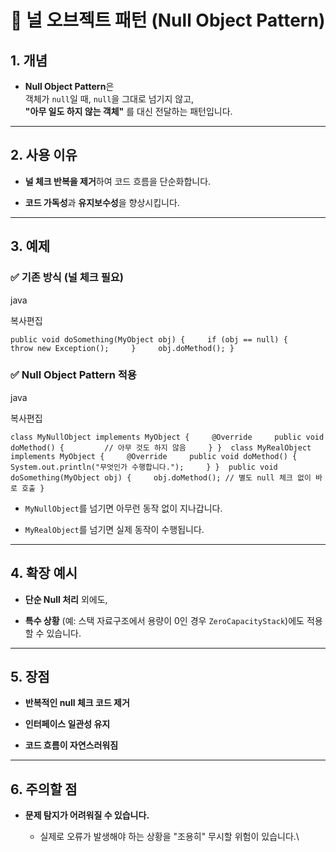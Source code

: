 # 🌟 널 오브젝트 패턴 (Null Object Pattern)

## 1. 개념

- **Null Object Pattern**은  
    객체가 `null`일 때, `null`을 그대로 넘기지 않고,  
    **"아무 일도 하지 않는 객체"** 를 대신 전달하는 패턴입니다.
    

---

## 2. 사용 이유

- **널 체크 반복을 제거**하여 코드 흐름을 단순화합니다.
    
- **코드 가독성**과 **유지보수성**을 향상시킵니다.
    

---

## 3. 예제

### ✅ 기존 방식 (널 체크 필요)

java

복사편집

`public void doSomething(MyObject obj) {     if (obj == null) {         throw new Exception();     }     obj.doMethod(); }`

### ✅ Null Object Pattern 적용

java

복사편집

`class MyNullObject implements MyObject {     @Override     public void doMethod() {         // 아무 것도 하지 않음     } }  class MyRealObject implements MyObject {     @Override     public void doMethod() {         System.out.println("무엇인가 수행합니다.");     } }  public void doSomething(MyObject obj) {     obj.doMethod(); // 별도 null 체크 없이 바로 호출 }`

- `MyNullObject`를 넘기면 아무런 동작 없이 지나갑니다.
    
- `MyRealObject`를 넘기면 실제 동작이 수행됩니다.
    

---

## 4. 확장 예시

- **단순 Null 처리** 외에도,
    
- **특수 상황** (예: 스택 자료구조에서 용량이 0인 경우 `ZeroCapacityStack`)에도 적용할 수 있습니다.
    

---

## 5. 장점

- **반복적인 null 체크 코드 제거**
    
- **인터페이스 일관성 유지**
    
- **코드 흐름이 자연스러워짐**
    

---

## 6. 주의할 점

- **문제 탐지가 어려워질 수 있습니다.**
    
    - 실제로 오류가 발생해야 하는 상황을 "조용히" 무시할 위험이 있습니다.\
